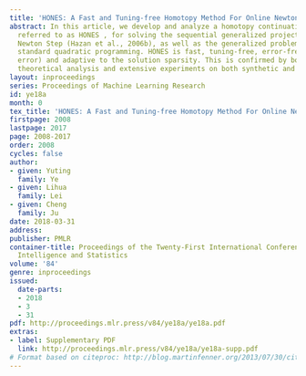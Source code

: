 ```yaml
---
title: 'HONES: A Fast and Tuning-free Homotopy Method For Online Newton Step'
abstract: In this article, we develop and analyze a homotopy continuation method,
  referred to as HONES , for solving the sequential generalized projections in Online
  Newton Step (Hazan et al., 2006b), as well as the generalized problem known as sequential
  standard quadratic programming. HONES is fast, tuning-free, error-free (up to machine
  error) and adaptive to the solution sparsity. This is confirmed by both careful
  theoretical analysis and extensive experiments on both synthetic and real data.
layout: inproceedings
series: Proceedings of Machine Learning Research
id: ye18a
month: 0
tex_title: 'HONES: A Fast and Tuning-free Homotopy Method For Online Newton Step'
firstpage: 2008
lastpage: 2017
page: 2008-2017
order: 2008
cycles: false
author:
- given: Yuting
  family: Ye
- given: Lihua
  family: Lei
- given: Cheng
  family: Ju
date: 2018-03-31
address: 
publisher: PMLR
container-title: Proceedings of the Twenty-First International Conference on Artficial
  Intelligence and Statistics
volume: '84'
genre: inproceedings
issued:
  date-parts:
  - 2018
  - 3
  - 31
pdf: http://proceedings.mlr.press/v84/ye18a/ye18a.pdf
extras:
- label: Supplementary PDF
  link: http://proceedings.mlr.press/v84/ye18a/ye18a-supp.pdf
# Format based on citeproc: http://blog.martinfenner.org/2013/07/30/citeproc-yaml-for-bibliographies/
---
```

